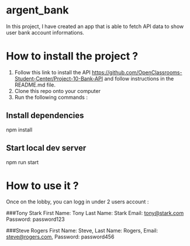 # argent_bank

In this project, I have created an app that is able to fetch API data to show user bank account informations. 

# How to install the project ? 

1. Follow this link to install the API https://github.com/OpenClassrooms-Student-Center/Project-10-Bank-API and follow instructions in the README.md file. 
2. Clone this repo onto your computer
3. Run the following commands : 

## Install dependencies
npm install

## Start local dev server
npm run start


# How to use it ? 
 
Once on the lobby, you can logg in under 2 users account :
 
###Tony Stark
First Name: Tony
Last Name: Stark
Email: tony@stark.com
Password: password123

###Steve Rogers
First Name: Steve,
Last Name: Rogers,
Email: steve@rogers.com,
Password: password456
